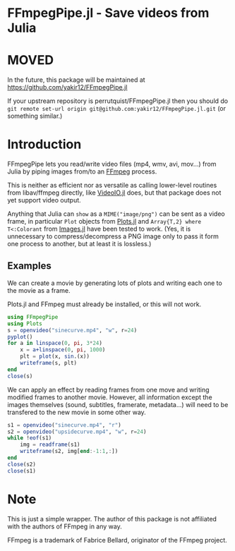 # FFmpegPipe.jl - Save videos from Julia

# MOVED

In the future, this package will be maintained at https://github.com/yakir12/FFmpegPipe.jl

If your upstream repository is perrutquist/FFmpegPipe.jl then you should do `git remote set-url origin git@github.com:yakir12/FFmpegPipe.jl.git` (or something similar.)

# Introduction

FFmpegPipe lets you read/write video files (mp4, wmv, avi, mov...) from Julia by piping images from/to an [FFmpeg](https://ffmpeg.org/) process.

This is neither as efficient nor as versatile as calling lower-level routines from libav/ffmpeg directly, like [VideoIO.jl](https://github.com/kmsquire/VideoIO.jl) does, but that package does not yet support video output.

Anything that Julia can `show` as a `MIME("image/png")` can be sent as a video frame,
in particular `Plot` objects from [Plots.jl](https://github.com/JuliaPlots/Plots.jl)
and `Array{T,2} where T<:Colorant` from [Images.jl](https://github.com/JuliaImages/Images.jl)
have been tested to work.
(Yes, it is unnecessary to compress/decompress a PNG image only to pass it form
one process to another, but at least it is lossless.)

## Examples

We can create a movie by generating lots of plots and writing each one to
the movie as a frame.

Plots.jl and FFmpeg must already be installed, or this will not work.

```julia
using FFmpegPipe
using Plots
s = openvideo("sinecurve.mp4", "w", r=24)
pyplot()
for a in linspace(0, pi, 3*24)
    x = a+linspace(0, pi, 1000)
    plt = plot(x, sin.(x))
    writeframe(s, plt)
end
close(s)
```

We can apply an effect by reading frames from one move and writing modified
frames to another movie. However, all information except the images themselves
(sound, subtitles, framerate, metadata...)
will need to be transfered to the new movie in some other way.

```julia
s1 = openvideo("sinecurve.mp4", "r")
s2 = openvideo("upsidecurve.mp4", "w", r=24)
while !eof(s1)
    img = readframe(s1)
    writeframe(s2, img[end:-1:1,:])
end
close(s2)
close(s1)
```

# Note

This is just a simple wrapper.
The author of this package is not affiliated with the authors of FFmpeg in any way.

FFmpeg is a trademark of Fabrice Bellard, originator of the FFmpeg project.
